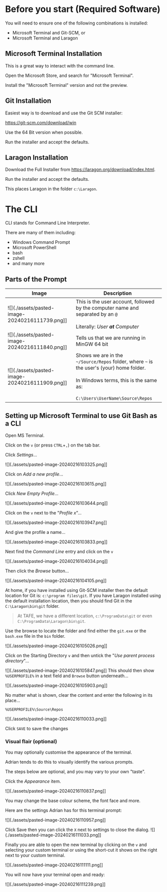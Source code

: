 # Before you start (Required Software)

You will need to ensure one of the following combinations is installed:
- Microsoft Terminal and Git-SCM, or
- Microsoft Terminal and Laragon

## Microsoft Terminal Installation

This is a great way to interact with the command line.

Open the Microsoft Store, and search for "Microsoft Terminal".

Install the "Microsoft Terminal" version and not the preview.

## Git Installation

Easiest way is to download and use the Git SCM installer:

https://git-scm.com/download/win

Use the 64 Bit version when possible.

Run the installer and accept the defaults.

## Laragon Installation

Download the Full Installer from https://laragon.org/download/index.html.

Run the installer and accept the defaults.

This places Laragon in the folder `c:\Laragon`.

# The CLI

CLI stands for Command Line Interpreter.

There are many of them including:
- Windows Command Prompt
- Microsoft PowerShell
- bash 
- zshell
- and many more

## Parts of the Prompt

| Image                                              | Description |
|----------------------------------------------------| ---- |
| ![](./assets/pasted-image-20240216111739.png]]     | This is the user account, followed by the computer name and separated by an `@`<br><br>Literally: *User **at** Computer*<br>  |
| ![](./assets/pasted-image-20240216111840.png]]     | Tells us that we are running in MinGW 64 bit<br>  |
| ![](./assets/pasted-image-20240216111909.png]] | Shows we are in the `~/Source/Repos` folder, where `~` is the user's (your) home folder.<br><br>In Windows terms, this is the same as:<br><br>  `C:\Users\UserName\Source\Repos`<br>  |

## Setting up Microsoft Terminal to use Git Bash as a CLI

Open MS Terminal.

Click on the `v`  (or press `CTRL`+`,`) on the tab bar.

Click *Settings*...

![](./assets/pasted-image-20240216103325.png]]

Click on *Add a new profile*...

![](./assets/pasted-image-20240216103615.png]]

Click *New Empty Profile*...

![](./assets/pasted-image-20240216103644.png]]

Click on the `v` next to the "*Profile x*"...

![](./assets/pasted-image-20240216103947.png]]

And give the profile a name...

![](./assets/pasted-image-20240216103833.png]]

Next find the *Command Line* entry and click on the `v`

![](./assets/pasted-image-20240216104034.png]]

Then click the *Browse* button...

![](./assets/pasted-image-20240216104105.png]]

At home, if you have installed using Git-SCM installer then the default location for Git is: `c:\program files\git`. If you have Laragon installed using the default installation location, then you should find Git in the `C:\Laragon\bin\git` folder.

> At TAFE, we have a different location, `c:\ProgramData\git` or even `C:\ProgramData\Laragon\bin\git`.

Use the browse to locate the folder and find either the `git.exe` or the `bash.exe` file in the `bin` folder.

![](./assets/pasted-image-20240216105026.png]]

Click on the Starting Directory `v` and then untick the "*Use parent process directory*"...

![](./assets/pasted-image-20240216105847.png]] 
This should then show `%USERPROFILE%` in a text field and `Browse` button underneath... 

![](./assets/pasted-image-20240216105903.png]]

No matter what is shown, clear the content and enter the following in its place...

`%USERPROFILE%\Source\Repos`

![](./assets/pasted-image-20240216110033.png]]

Click `SAVE` to save the changes

### Visual flair (optional)
You may optionally customise the appearance of the terminal. 

Adrian tends to do this to visually identify the various prompts.

The steps below are optional, and you may vary to your own "taste".

Click the *Appearance* item.

![](./assets/pasted-image-20240216110837.png]]

You may change the base colour scheme, the font face and more.

Here are the settings Adrian has for this terminal prompt:

![](./assets/pasted-image-20240216110957.png]]

Click Save then you can click the `X` next to settings to close the dialog.
![](./assets/pasted-image-20240216111033.png]]

Finally you are able to open the new terminal by clicking on the `v` and selecting your custom terminal or using the short-cut it shows on the right next to your custom terminal.

![](./assets/pasted-image-20240216111111.png]]

You will now have your terminal open and ready:

![](./assets/pasted-image-20240216111239.png]]
